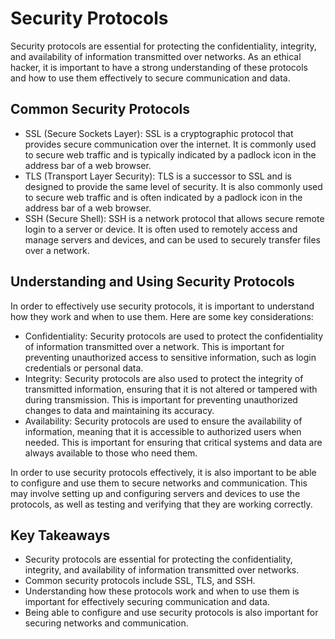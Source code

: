 # Security Protocols

Security protocols are essential for protecting the confidentiality, integrity, and availability of information transmitted over networks. As an ethical hacker, it is important to have a strong understanding of these protocols and how to use them effectively to secure communication and data.

## Common Security Protocols

- SSL (Secure Sockets Layer): SSL is a cryptographic protocol that provides secure communication over the internet. It is commonly used to secure web traffic and is typically indicated by a padlock icon in the address bar of a web browser.
- TLS (Transport Layer Security): TLS is a successor to SSL and is designed to provide the same level of security. It is also commonly used to secure web traffic and is often indicated by a padlock icon in the address bar of a web browser.
- SSH (Secure Shell): SSH is a network protocol that allows secure remote login to a server or device. It is often used to remotely access and manage servers and devices, and can be used to securely transfer files over a network.

## Understanding and Using Security Protocols

In order to effectively use security protocols, it is important to understand how they work and when to use them. Here are some key considerations:

- Confidentiality: Security protocols are used to protect the confidentiality of information transmitted over a network. This is important for preventing unauthorized access to sensitive information, such as login credentials or personal data.
- Integrity: Security protocols are also used to protect the integrity of transmitted information, ensuring that it is not altered or tampered with during transmission. This is important for preventing unauthorized changes to data and maintaining its accuracy.
- Availability: Security protocols are used to ensure the availability of information, meaning that it is accessible to authorized users when needed. This is important for ensuring that critical systems and data are always available to those who need them.

In order to use security protocols effectively, it is also important to be able to configure and use them to secure networks and communication. This may involve setting up and configuring servers and devices to use the protocols, as well as testing and verifying that they are working correctly.

## Key Takeaways

- Security protocols are essential for protecting the confidentiality, integrity, and availability of information transmitted over networks.
- Common security protocols include SSL, TLS, and SSH.
- Understanding how these protocols work and when to use them is important for effectively securing communication and data.
- Being able to configure and use security protocols is also important for securing networks and communication.
